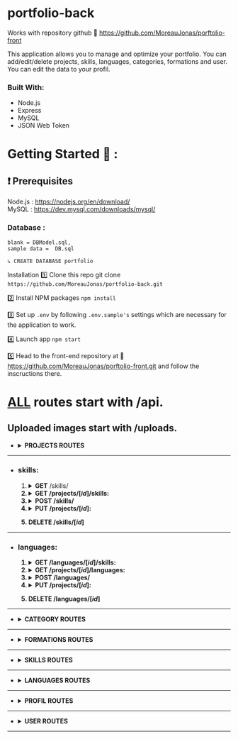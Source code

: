 # portfolio-back

Works with repository github 🔗 https://github.com/MoreauJonas/porftolio-front

This application allows you to manage and optimize your portfolio. You can add/edit/delete projects, skills, languages, categories, formations and user.
You can edit the data to your profil.

### Built With:

- Node.js
- Express
- MySQL
- JSON Web Token

# Getting Started 🚀 :

## ❗️ Prerequisites

Node.js : https://nodejs.org/en/download/  
MySQL : https://dev.mysql.com/downloads/mysql/

### Database :

```
blank = DBModel.sql,
sample data =  DB.sql
```

`↳ CREATE DATABASE portfolio`

Installation
1️⃣ Clone this repo git clone `https://github.com/MoreauJonas/portfolio-back.git`

2️⃣ Install NPM packages `npm install`

3️⃣ Set up `.env` by following `.env.sample's` settings which are necessary for the application to work.

4️⃣ Launch app `npm start`

5️⃣ Head to the front-end repository at 🔗 https://github.com/MoreauJonas/porftolio-front.git
and follow the inscructions there.

# **<ins>ALL</ins>** routes start with /api.

## Uploaded images start with /uploads.

- <details>
  <summary><b>PROJECTS ROUTES</b></summary>

  - ### projects info:

    1.  <details><summary><b>GET</b> /projects:</summary>
        "id":<br>
        "category":<br>
        "profil":<br>
        "languages":<br>
        "skills":<br>
        "name":<br>
        "description":<br>
        "picture":<br>
        "repo_front":<br>
        "url_resum_genesis":<br>
        "repo_back":<br>
        "deploy_url":<br>
        </details>

    1.  <details><summary><b>GET</b> one /projects/**[*id*]**</summary>

        "id":<br>
        "category":<br>
        "profil":<br>
        "languages":<br>
        "skills":<br>
        "name":<br>
        "description":<br>
        "picture":<br>
        "repo_front":<br>
        "url_resum_genesis":<br>
        "repo_back":<br>
        "deploy_url":<br>
        </details>

    1.  <details><summary><b>POST</b> /projects:</summary>
        "category":<br>
        "profil":<br>
        "languages":<br>
        "skills":<br>
        "name":<br>
        "description":<br>
        "picture":<br>
        "repo_front":<br>
        "url_resum_genesis":<br>
        "repo_back":<br>
        "deploy_url":<br>
        </details>

    1.  <details><summary><b>PUT</b> /projects/<b>[<i>id</i>]</b>:</summary>
        "id":<br>
        "category":<br>
        "profil":<br>
        "languages":<br>
        "skills":<br>
        "name":<br>
        "description":<br>
        "picture":<br>
        "repo_front":<br>
        "url_resum_genesis":<br>
        "repo_back":<br>
        "deploy_url":<br>
        </details>

    1.  **DELETE** /projects/**[*id*]**
    </details>

---

- ### skills:

  1.  <details><summary><b>GET</b> /skills/<b></summary> 
      "id":<br>
      "skills name":<br>
      "picture":<br>
      "profil_id":<br>
      </details>

  1.  <details><summary><b>GET</b> /projects/<b>[<i>id</i>]</b>/skills:</summary> 
      "id":<br>
      "skills name":<br>
      "picture":<br>
      "profil_id":<br>
      </details>

  1.  <details><summary><b>POST</b> /skills/<b></summary> 
      "skills name":<br>
      "picture":<br>
      "profil_id":<br>
      </details>

  1.  <details><summary><b>PUT</b> /projects/<b>[<i>id</i>]</b>:</summary>
      "id":<br>
      "skills name":<br>
      "picture":<br>
      "profil_id":<br>
      </details>

  1.  **DELETE** /skills/**[*id*]**
      </details>

---

- ### languages:

  1.  <details><summary><b>GET</b> /languages/<b>[<i>id</i>]</b>/skills:</summary> 
      "id":<br>
      "skills name":<br>
      "picture":<br>
      "profil_id":<br>
      </details>

  1.  <details><summary><b>GET</b> /projects/<b>[<i>id</i>]</b>/languages:</summary> 
      "id":<br>
      "languages name":<br>
      "picture":<br>
      "profil_id":<br>
      </details>

  1.  <details><summary><b>POST</b> /languages/<b></summary> 
      "languages name":<br>
      "picture":<br>
      "profil_id":<br>
      </details>

  1.  <details><summary><b>PUT</b> /projects/<b>[<i>id</i>]</b>:</summary>
      "id":<br>
      "languages name":<br>
      "picture":<br>
      "profil_id":<br>
      </details>

  1.  **DELETE** /languages/**[*id*]**
  </details>

---

- <details>
  <summary><b>CATEGORY ROUTES</b></summary>

  - ### projects info:

    1.  <details><summary><b>GET</b> /categories:</summary>
        "id":<br>
        "name":<br>
        </details>

    1.  <details><summary><b>GET</b> one /categories/**[*id*]**</summary>
        "id":<br>
        "name":<br>
        </details>

    1.  <details><summary><b>POST</b> /categories:</summary>
        "name":<br>
        </details>

    1.  <details><summary><b>PUT</b> /categories/<b>[<i>id</i>]</b>:</summary>
        "id":<br>
        "name":<br>

    1.  **DELETE** /category/**[*id*]**
    </details>

---

- <details>
  <summary><b>FORMATIONS ROUTES</b></summary>

  - ### projects info:

    1.  <details><summary><b>GET</b> /formations:</summary>
        "id":<br>
        "name":<br>
        "description":<br>
        "picture":<br>
        "programme":<br>
        "profil_id":<br>
        </details>

    1.  <details><summary><b>GET</b> one /formations/**[*id*]**</summary>
        "id":<br>
        "name":<br>
        "description":<br>
        "picture":<br>
        "programme":<br>
        "profil_id":<br>
        </details>

    1.  <details><summary><b>POST</b> /formations:</summary>
        "name":<br>
        "description":<br>
        "picture":<br>
        "programme":<br>
        "profil_id":<br>
        </details>

    1.  <details><summary><b>PUT</b> /formations/<b>[<i>id</i>]</b>:</summary>
        "id":<br>
        "name":<br>
        "description":<br>
        "picture":<br>
        "programme":<br>
        "profil_id":<br>

    1.  **DELETE** /formations/**[*id*]**
    </details>

---

- <details>
  <summary><b>SKILLS ROUTES</b></summary>

  - ### projects info:

    1.  <details><summary><b>GET</b> /skills:</summary>
        "id":<br>
        "name":<br>
        "picture":<br>
        "profil_id":<br>
        </details>

    1.  <details><summary><b>GET</b> one /skills/**[*id*]**</summary>
        "id":<br>
        "name":<br>
        "picture":<br>
        "profil_id":<br>
        </details>

    1.  <details><summary><b>POST</b> /skills:</summary>
        "name":<br>
        "picture":<br>
        "profil_id":<br>
        </details>

    1.  <details><summary><b>PUT</b> /skills/<b>[<i>id</i>]</b>:</summary>
        "id":<br>
        "name":<br>
        "picture":<br>
        "profil_id":<br>
        </details>

    1.  **DELETE** /skills/**[*id*]**
    </details>

---

- <details>
  <summary><b>LANGUAGES ROUTES</b></summary>

  - ### projects info:

    1.  <details><summary><b>GET</b> /languages:</summary>
        "id":<br>
        "name":<br>
        "picture":<br>
        "profil_id":<br>
        </details>

    1.  <details><summary><b>GET</b> one /languages/**[*id*]**</summary>
        "id":<br>
        "name":<br>
        "picture":<br>
        "profil_id":<br>
        </details>

    1.  <details><summary><b>POST</b> /languages:</summary>
        "name":<br>
        "picture":<br>
        "profil_id":<br>
        </details>

    1.  <details><summary><b>PUT</b> /languages/<b>[<i>id</i>]</b>:</summary>
        "id":<br>
        "name":<br>
        "picture":<br>
        "profil_id":<br>
        </details>

    1.  **DELETE** /languages/**[*id*]**
    </details>

---

- <details>
  <summary><b>PROFIL ROUTES</b></summary>

  - ### projects info:

    1.  <details><summary><b>GET</b> /profil:</summary>
        "id":<br>
        "name":<br>
        "fristname":<br>
        "picture":<br>
        "mail":<br>
        "tel":<br>
        "adresse":<br>
        "ville":<br>
        "CP":<br>
        "age":<br>
        "description":<br>
        "git":<br>
        "linkedin":<br>
        "languages":<br>
        "formations":<br>
        "projects":<br>
        "skills":<br>
        </details>

    1.  <details><summary><b>GET</b> one /profil/**[*id*]**</summary>
        "id":<br>
        "name":<br>
        "fristname":<br>
        "picture":<br>
        "mail":<br>
        "tel":<br>
        "adresse":<br>
        "ville":<br>
        "CP":<br>
        "age":<br>
        "description":<br>
        "git":<br>
        "linkedin":<br>
        "languages":<br>
        "formations":<br>
        "projects":<br>
        "skills":<br>
        </details>

    1.  <details><summary><b>PUT</b> /profil/<b>[<i>id</i>]</b>:</summary>
                "id":<br>
                "name":<br>
                "fristname":<br>
                "picture":<br>
                "mail":<br>
                "tel":<br>
                "adresse":<br>
                "ville":<br>
                "CP":<br>
                "age":<br>
                "description":<br>
                "git":<br>
                "linkedin":<br>
                "languages":<br>
                "formations":<br>
                "projects":<br>
                "skills":<br>
                </details>
            </details>
        </details>

---

- <details>
  <summary><b>USER ROUTES</b></summary>

  - ### projects info:

    1.  <details><summary><b>GET</b> /user:</summary>
        "id":<br>
        "mail":<br>
        "password":<br>
        </details>

    1.  <details><summary><b>GET</b> one /user/**[*id*]**</summary>
        "id":<br>
        "mail":<br>
        "password":<br>
        </details>

    1.  <details><summary><b>POST</b> /user:</summary>
        "mail":<br>
        "password":<br>
        </details>

    1.  <details><summary><b>PUT</b> /user/<b>[<i>id</i>]</b>:</summary>
        "id":<br>
        "mail":<br>
        "password":<br>
        </details>

    1.  **DELETE** /user/**[*id*]**
    </details>

---
